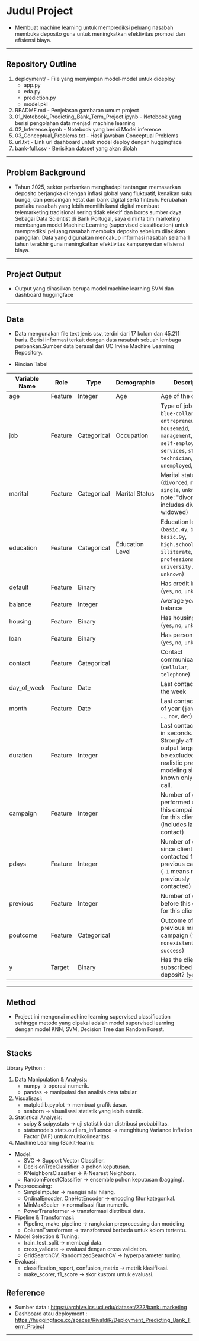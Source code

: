 # Judul Project
- Membuat machine learning untuk memprediksi peluang nasabah membuka deposito guna untuk meningkatkan efektivitas promosi dan efisiensi biaya. 
---

## Repository Outline
1. deployment/ - File yang menyimpan model-model untuk dideploy
   - app.py
   - eda.py
   - prediction.py
   - model.pkl
2. README.md - Penjelasan gambaran umum project
3. 01_Notebook_Predicting_Bank_Term_Project.ipynb - Notebook yang berisi pengolahan data menjadi machine learning
4. 02_Inference.ipynb - Notebook yang berisi Model inference
5. 03_Conceptual_Problems.txt - Hasil jawaban Conceptual Problems 
6. url.txt - Link url dashboard untuk model deploy dengan huggingface
7. bank-full.csv - Berisikan dataset yang akan diolah
---

## Problem Background
- Tahun 2025, sektor perbankan menghadapi tantangan memasarkan deposito berjangka di tengah inflasi global yang fluktuatif, kenaikan suku bunga, dan persaingan ketat dari bank digital serta fintech. Perubahan perilaku nasabah yang lebih memilih kanal digital membuat telemarketing tradisional sering tidak efektif dan boros sumber daya. Sebagai Data Scientist di Bank Portugal, saya diminta tim marketing membangun model Machine Learning (supervised classification) untuk memprediksi peluang nasabah membuka deposito sebelum dilakukan panggilan. Data yang digunakan mencakup informasi nasabah selama 1 tahun terakhir guna meningkatkan efektivitas kampanye dan efisiensi biaya.
---

## Project Output
- Output yang dihasilkan berupa model machine learning SVM dan dashboard huggingface
---

## Data
- Data mengunakan file text jenis csv, terdiri dari 17 kolom dan 45.211 baris. Berisi informasi terkait dengan data nasabah sebuah lembaga perbankan.Sumber data berasal dari UC Irvine Machine Learning Repository.

- Rincian Tabel


| Variable Name | Role    | Type        | Demographic     | Description                                                                                                                                                                | Units | Missing Values |
| ------------- | ------- | ----------- | --------------- | -------------------------------------------------------------------------------------------------------------------------------------------------------------------------- | ----- | -------------- |
| age           | Feature | Integer     | Age             | Age of the client                                                                                                                                                          |       | No             |
| job           | Feature | Categorical | Occupation      | Type of job (`admin.`, `blue-collar`, `entrepreneur`, `housemaid`, `management`, `retired`, `self-employed`, `services`, `student`, `technician`, `unemployed`, `unknown`) |       | No             |
| marital       | Feature | Categorical | Marital Status  | Marital status (`divorced`, `married`, `single`, `unknown`; note: "divorced" includes divorced or widowed)                                                                 |       | No             |
| education     | Feature | Categorical | Education Level | Education level (`basic.4y`, `basic.6y`, `basic.9y`, `high.school`, `illiterate`, `professional.course`, `university.degree`, `unknown`)                                   |       | No             |
| default       | Feature | Binary      |                 | Has credit in default? (`yes`, `no`, `unknown`)                                                                                                                            |       | No             |
| balance       | Feature | Integer     |                 | Average yearly balance                                                                                                                                                     | Euros | No             |
| housing       | Feature | Binary      |                 | Has housing loan? (`yes`, `no`, `unknown`)                                                                                                                                 |       | No             |
| loan          | Feature | Binary      |                 | Has personal loan? (`yes`, `no`, `unknown`)                                                                                                                                |       | No             |
| contact       | Feature | Categorical |                 | Contact communication type (`cellular`, `telephone`)                                                                                                                       |       | No            |
| day\_of\_week | Feature | Date        |                 | Last contact day of the week                                                                                                                                               |       | No             |
| month         | Feature | Date        |                 | Last contact month of year (`jan`, `feb`, `mar`, ..., `nov`, `dec`)                                                                                                        |       | No             |
| duration      | Feature | Integer     |                 | Last contact duration in seconds. **Note:** Strongly affects the output target. Should be excluded for realistic predictive modeling since it's known only after the call. | Sec   | No             |
| campaign      | Feature | Integer     |                 | Number of contacts performed during this campaign and for this client (includes last contact)                                                                              |       | No             |
| pdays         | Feature | Integer     |                 | Number of days since client was last contacted from a previous campaign (`-1` means not previously contacted)                                                              |       | No            |
| previous      | Feature | Integer     |                 | Number of contacts before this campaign for this client                                                                                                                    |       | No             |
| poutcome      | Feature | Categorical |                 | Outcome of the previous marketing campaign (`failure`, `nonexistent`, `success`)                                                                                           |       | No            |
| y             | Target  | Binary      |                 | Has the client subscribed a term deposit? (`yes`, `no`)                                                                                                                    |       | No             |

---

## Method
- Project ini mengenai machine learning supervised classification sehingga metode yang dipakai adalah model supervised learning dengan model KNN, SVM, Decision Tree dan Random Forest.
---

## Stacks
Library Python :
1. Data Manipulation & Analysis:
    - numpy → operasi numerik.
    - pandas → manipulasi dan analisis data tabular.
2. Visualisasi:
    - matplotlib.pyplot → membuat grafik dasar.
    - seaborn → visualisasi statistik yang lebih estetik.
3. Statistical Analysis:
    - scipy & scipy.stats → uji statistik dan distribusi probabilitas.
    - statsmodels.stats.outliers_influence → menghitung Variance Inflation Factor (VIF) untuk multikolinearitas.
4. Machine Learning (Scikit-learn):

- Model:
    - SVC → Support Vector Classifier.
    - DecisionTreeClassifier → pohon keputusan.
    - KNeighborsClassifier → K-Nearest Neighbors.
    - RandomForestClassifier → ensemble pohon keputusan (bagging).
- Preprocessing:
    - SimpleImputer → mengisi nilai hilang.
    - OrdinalEncoder, OneHotEncoder → encoding fitur kategorikal.
    - MinMaxScaler → normalisasi fitur numerik.
    - PowerTransformer → transformasi distribusi data.
- Pipeline & Transformasi:
    - Pipeline, make_pipeline → rangkaian preprocessing dan modeling.
    - ColumnTransformer → transformasi berbeda untuk kolom tertentu.
- Model Selection & Tuning:
    - train_test_split → membagi data.
    - cross_validate → evaluasi dengan cross validation.
    - GridSearchCV, RandomizedSearchCV → hyperparameter tuning.
- Evaluasi:
    - classification_report, confusion_matrix → metrik klasifikasi.
    - make_scorer, f1_score → skor kustom untuk evaluasi.


## Reference
- Sumber data : https://archive.ics.uci.edu/dataset/222/bank+marketing
- Dashboard atau deployment : https://huggingface.co/spaces/RivaldiR/Deployment_Predicting_Bank_Term_Project

---

